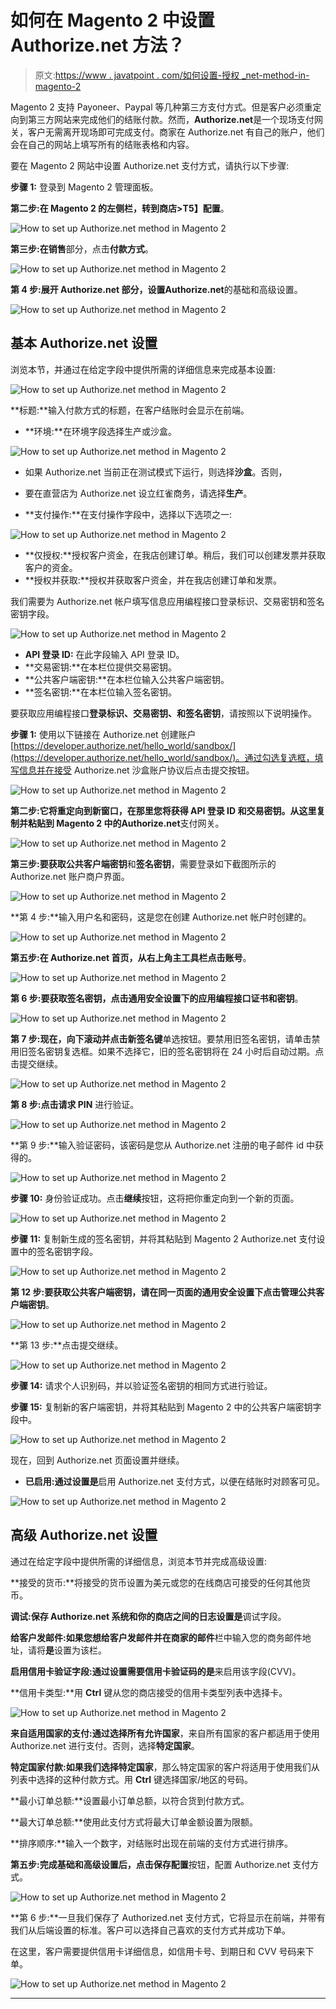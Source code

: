 # 如何在 Magento 2 中设置 Authorize.net 方法？

> 原文:[https://www . javatpoint . com/如何设置-授权 _net-method-in-magento-2](https://www.javatpoint.com/how-to-set-up-authorize_net-method-in-magento-2)

Magento 2 支持 Payoneer、Paypal 等几种第三方支付方式。但是客户必须重定向到第三方网站来完成他们的结账付款。然而，**Authorize.net**是一个现场支付网关，客户无需离开现场即可完成支付。商家在 Authorize.net 有自己的账户，他们会在自己的网站上填写所有的结账表格和内容。

要在 Magento 2 网站中设置 Authorize.net 支付方式，请执行以下步骤:

**步骤 1:** 登录到 Magento 2 管理面板。

**第二步:**在 Magento 2 的左侧栏，转到**商店>T5】配置**。

![How to set up Authorize.net method in Magento 2](img/aff8faeebdb9febc78299323638c1a47.png)

**第三步:**在**销售**部分，点击**付款方式**。

![How to set up Authorize.net method in Magento 2](img/4af7b5b3135e655ab0b49e069bf60fef.png)

**第 4 步:**展开 Authorize.net 部分，设置**Authorize.net**的基础和高级设置。

![How to set up Authorize.net method in Magento 2](img/27d64f3b6785b6424befee0dabe6fcf8.png)

## 基本 Authorize.net 设置

浏览本节，并通过在给定字段中提供所需的详细信息来完成基本设置:

![How to set up Authorize.net method in Magento 2](img/af1d3c72e25722e2a5f90753541f527e.png)

**标题:**输入付款方式的标题，在客户结账时会显示在前端。

*   **环境:**在环境字段选择生产或沙盒。

![How to set up Authorize.net method in Magento 2](img/e35c723eff48f7498b3cd753a13f57a9.png)

*   如果 Authorize.net 当前正在测试模式下运行，则选择**沙盒**。否则，
*   要在直营店为 Authorize.net 设立红雀商务，请选择**生产**。

*   **支付操作:**在支付操作字段中，选择以下选项之一:

![How to set up Authorize.net method in Magento 2](img/5022eb1222d0a804f0cd22453353c03a.png)

*   **仅授权:**授权客户资金，在我店创建订单。稍后，我们可以创建发票并获取客户的资金。
*   **授权并获取:**授权并获取客户资金，并在我店创建订单和发票。

我们需要为 Authorize.net 帐户填写信息应用编程接口登录标识、交易密钥和签名密钥字段。

![How to set up Authorize.net method in Magento 2](img/b027bfce1e9908c699b06b66814b501a.png)

*   **API 登录 ID:** 在此字段输入 API 登录 ID。
*   **交易密钥:**在本栏位提供交易密钥。
*   **公共客户端密钥:**在本栏位输入公共客户端密钥。
*   **签名密钥:**在本栏位输入签名密钥。

要获取应用编程接口**登录标识、交易密钥、**和**签名密钥**，请按照以下说明操作。

**步骤 1:** 使用以下链接在 Authorize.net 创建账户[https://developer.authorize.net/hello_world/sandbox/](https://developer.authorize.net/hello_world/sandbox/)。通过勾选复选框，填写信息并在接受 Authorize.net 沙盒账户协议后点击提交按钮。

![How to set up Authorize.net method in Magento 2](img/aa765bf4346452e87f7ce9da82a9ceac.png)

**第二步:**它将重定向到新窗口，在那里您将获得 API 登录 ID 和交易密钥。从这里复制并粘贴到 Magento 2 中的**Authorize.net**支付网关。

![How to set up Authorize.net method in Magento 2](img/c5ab72d5f32594f3b90b398e56100ecf.png)

**第三步:**要获取**公共客户端密钥**和**签名密钥**，需要登录如下截图所示的 Authorize.net 账户商户界面。

![How to set up Authorize.net method in Magento 2](img/97097ad561bb9a9b513d837679d15632.png)

**第 4 步:**输入用户名和密码，这是您在创建 Authorize.net 帐户时创建的。

![How to set up Authorize.net method in Magento 2](img/91ed777eb502db012a3f44cb557b8575.png)

**第五步:**在 Authorize.net 首页，从右上角主工具栏点击**账号**。

![How to set up Authorize.net method in Magento 2](img/3c3bef4f8f09c4c93b60ff65f0c0ef15.png)

**第 6 步:**要获取签名密钥，点击通用安全设置下的**应用编程接口证书和密钥**。

![How to set up Authorize.net method in Magento 2](img/327d4c50597dd63996539ca3ef7173b8.png)

**第 7 步:**现在，向下滚动并点击**新签名键**单选按钮。要禁用旧签名密钥，请单击禁用旧签名密钥复选框。如果不选择它，旧的签名密钥将在 24 小时后自动过期。点击提交继续。

![How to set up Authorize.net method in Magento 2](img/f28b59dc9124cdda60f6aee6e7b7847e.png)

**第 8 步:**点击**请求 PIN** 进行验证。

![How to set up Authorize.net method in Magento 2](img/430eff23aedb12669cc2df6680ada130.png)

**第 9 步:**输入验证密码，该密码是您从 Authorize.net 注册的电子邮件 id 中获得的。

![How to set up Authorize.net method in Magento 2](img/6d5fe26c895299e9b6a0bf09f125831e.png)

**步骤 10:** 身份验证成功。点击**继续**按钮，这将把你重定向到一个新的页面。

![How to set up Authorize.net method in Magento 2](img/25a18a1f2bf2dff5ecaf60420dee5ac7.png)

**步骤 11:** 复制新生成的签名密钥，并将其粘贴到 Magento 2 Authorize.net 支付设置中的签名密钥字段。

![How to set up Authorize.net method in Magento 2](img/5672c117d21a83da044c593d26aaf4b9.png)

**第 12 步:**要获取公共客户端密钥，请在同一页面的通用安全设置下点击**管理公共客户端密钥**。

![How to set up Authorize.net method in Magento 2](img/443ab5520cd0cd78a5f11b6bf63f6a3d.png)

**第 13 步:**点击提交继续。

![How to set up Authorize.net method in Magento 2](img/e0eab19ee91bac6fb0c430c3869979b6.png)

**步骤 14:** 请求个人识别码，并以验证签名密钥的相同方式进行验证。

**步骤 15:** 复制新的客户端密钥，并将其粘贴到 Magento 2 中的公共客户端密钥字段中。

![How to set up Authorize.net method in Magento 2](img/181cd968de98104ea941c48a305b727c.png)

现在，回到 Authorize.net 页面设置并继续。

*   **已启用:**通过设置**是**启用 Authorize.net 支付方式，以便在结账时对顾客可见。

![How to set up Authorize.net method in Magento 2](img/e52f6532ce02760ce7ae3ee4382e942d.png)

## 高级 Authorize.net 设置

通过在给定字段中提供所需的详细信息，浏览本节并完成高级设置:

**接受的货币:**将接受的货币设置为美元或您的在线商店可接受的任何其他货币。

**调试:**保存 Authorize.net 系统和你的商店之间的日志设置**是**调试字段。

**给客户发邮件:**如果您想给客户发邮件并在**商家的邮件**栏中输入您的商务邮件地址，请将**是**设置为该栏。

**启用信用卡验证字段:**通过设置需要信用卡验证码的**是**来启用该字段(CVV)。

**信用卡类型:**用 **Ctrl** 键从您的商店接受的信用卡类型列表中选择卡。

![How to set up Authorize.net method in Magento 2](img/28983786945284cec552dc836e1e782f.png)

**来自适用国家的支付:**通过选择**所有允许国家**，来自所有国家的客户都适用于使用 Authorize.net 进行支付。否则，选择**特定国家**。

**特定国家付款:**如果我们选择**特定国家**，那么特定国家的客户将适用于使用我们从列表中选择的这种付款方式。用 **Ctrl** 键选择国家/地区的号码。

**最小订单总额:**设置最小订单总额，以符合货到付款方式。

**最大订单总额:**使用此支付方式将最大订单金额设置为限额。

**排序顺序:**输入一个数字，对结账时出现在前端的支付方式进行排序。

**第五步:**完成基础和高级设置后，点击**保存配置**按钮，配置 Authorize.net 支付方式。

![How to set up Authorize.net method in Magento 2](img/91f575c17628bca04b9511363f69642d.png)

**第 6 步:**一旦我们保存了 Authorized.net 支付方式，它将显示在前端，并带有我们从后端设置的标准。客户可以选择自己喜欢的支付方式并成功下单。

在这里，客户需要提供信用卡详细信息，如信用卡号、到期日和 CVV 号码来下单。

![How to set up Authorize.net method in Magento 2](img/1d7b1770282041a44d304dcf3ac6e544.png)

* * *